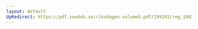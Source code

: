 ```yaml
---
layout: default
UpRedirect: https://pdf.swedeb.se/riksdagen-volumeG-pdf/199293/reg_199293/reg_199293_0569.pdf
---
```

